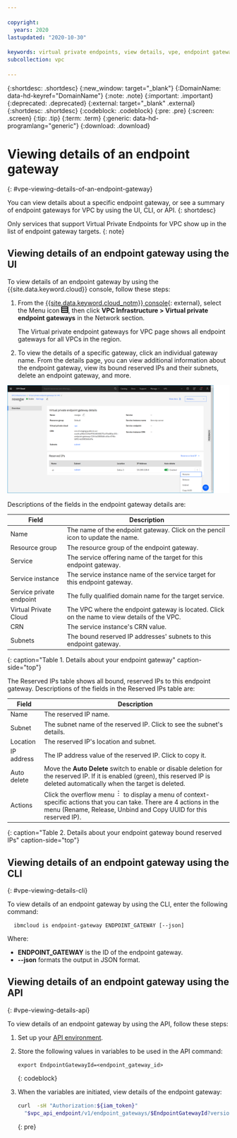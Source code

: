 ```yaml
---

copyright:
  years: 2020
lastupdated: "2020-10-30"

keywords: virtual private endpoints, view details, vpe, endpoint gateway
subcollection: vpc

---
```


{:shortdesc: .shortdesc}
{:new_window: target="_blank"}
{:DomainName: data-hd-keyref="DomainName"}
{:note: .note}
{:important: .important}
{:deprecated: .deprecated}
{:external: target="_blank" .external}
{:shortdesc: .shortdesc}
{:codeblock: .codeblock}
{:pre: .pre}
{:screen: .screen}
{:tip: .tip}
{:term: .term}
{:generic: data-hd-programlang="generic"}
{:download: .download}

# Viewing details of an endpoint gateway
{: #vpe-viewing-details-of-an-endpoint-gateway}

You can view details about a specific endpoint gateway, or see a summary of endpoint gateways for VPC by using the UI, CLI, or API.
{: shortdesc}

Only services that support Virtual Private Endpoints for VPC show up in the list of endpoint gateway targets.
{: note}

## Viewing details of an endpoint gateway using the UI

To view details of an endpoint gateway by using the {{site.data.keyword.cloud}} console, follow these steps:

1. From the [{{site.data.keyword.cloud_notm}} console](https://{DomainName}/vpc-ext){: external}, select the Menu icon ![Menu icon](/images/menu_icon.png), then click **VPC Infrastructure > Virtual private endpoint gateways** in the Network section.

   The Virtual private endpoint gateways for VPC page shows all endpoint gateways for all VPCs in the region.

1. To view the details of a specific gateway, click an individual gateway name. From the details page, you can view additional information about the endpoint gateway, view its bound reserved IPs and their subnets, delete an endpoint gateway, and more.

  ![Endpoint gateway details page](./images/vpe-details.png "Endpoint gateway details page")

Descriptions of the fields in the endpoint gateway details are:

| Field | Description |
|-------|-------------|
| Name | The name of the endpoint gateway. Click on the pencil icon to update the name.|
| Resource group | The resource group of the endpoint gateway. |
| Service | The service offering name of the target for this endpoint gateway. |
| Service instance | The service instance name of the service target for this endpoint gateway. |
| Service private endpoint | The fully qualified domain name for the target service. |
| Virtual Private Cloud | The VPC where the endpoint gateway is located. Click on the name to view details of the VPC.|
| CRN | The service instance's CRN value. |
| Subnets | The bound reserved IP addresses' subnets to this endpoint gateway. |
{: caption="Table 1. Details about your endpoint gateway" caption-side="top"}

The Reserved IPs table shows all bound, reserved IPs to this endpoint gateway. Descriptions of the fields in the Reserved IPs table are:

| Field | Description |
|-------|-------------|
| Name | The reserved IP name. |
| Subnet | The subnet name of the reserved IP. Click to see the subnet's details. |
| Location | The reserved IP's location and subnet. |
| IP address | The IP address value of the reserved IP. Click to copy it. |
| Auto delete | Move the **Auto Delete** switch to enable or disable deletion for the reserved IP. If it is enabled (green), this reserved IP is deleted automatically when the target is deleted. |
| Actions | Click the overflow menu ![overflow menu](images/overflow.png) to display a menu of context-specific actions that you can take. There are 4 actions in the menu (Rename, Release, Unbind and Copy UUID for this reserved IP). |
{: caption="Table 2. Details about your endpoint gateway bound reserved IPs" caption-side="top"}

## Viewing details of an endpoint gateway using the CLI
{: #vpe-viewing-details-cli}

To view details of an endpoint gateway by using the CLI, enter the following command:

```
  ibmcloud is endpoint-gateway ENDPOINT_GATEWAY [--json]  
```

Where:

* **ENDPOINT_GATEWAY** is the ID of the endpoint gateway.
* **--json** formats the output in JSON format.

## Viewing details of an endpoint gateway using the API
{: #vpe-viewing-details-api}

To view details of an endpoint gateway by using the API, follow these steps:

1. Set up your [API environment](/docs/vpc?topic=vpc-set-up-environment#api-prerequisites-setup).
1. Store the following values in variables to be used in the API command:

    ```
    export EndpointGatewayId=<endpoint_gateway_id>
    ```
    {: codeblock}

1. When the variables are initiated, view details of the endpoint gateway:

   ```sh
   curl  -sH "Authorization:${iam_token}"
     "$vpc_api_endpoint/v1/endpoint_gateways/$EndpointGatewayId?version=$api_version&generation=2"
   ```
   {: pre}
